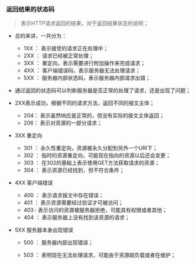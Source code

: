 ### 返回结果的状态码

> 表示HTTP请求返回的结果，对于返回结果状态的说明；

* 总的来讲，一共分为：
  * 1XX  ： 表示接受的请求正在处理中；
  * 2XX ： 请求已经被正常处理；
  * 3XX ： 重定向，表示需要进行附加操作来完成请求；
  * 4XX ： 客户端错误码，表示服务器无法处理请求；
  * 5XX ： 服务器内部状态码，表示服务器内部请求出错；

* 通过返回的状态码可以判断服务器是否正常的处理了请求，还是出现了问题；

* 2XX表示成功，根据不同的请求方法，返回不同的报文主体；
  - 204： 表示虽然响应是正常的，但没有实际的报文主体返回；
  - 206： 表示对资源的一部分请求；

* 3XX 重定向

  * 301 ： 永久性重定向，资源被永久分配到另外一个URI下；
  * 302 ： 临时的资源重定向，可能现在指向的资源以后还会变更；
  * 303 ： 在302的基础上表示使用GET方法获取请求的资源；
  * 304 ： 表示资源已经找到，但不符合条件；

* 4XX  客户端错误

  * 400 ： 表示请求报文中存在错误；
  * 401 ： 表示资源需要经过验证才可被访问；
  * 403  :   表示访问的资源被服务器拒绝，可能具有权限或者其他；
  * 404 ： 表示服务器上没有找到该资源的请求；

* 5XX  服务器本身出现错误

  * 500  ： 服务器内部出现错误；

  * 503   ： 表明现在无法处理请求，可能由于资源超负载或者在维护；
